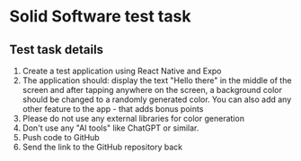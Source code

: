 # Solid Software test task

## Test task details
1. Create a test application using React Native and Expo
2. The application should: display the text "Hello there" in the middle of the screen and after tapping anywhere on the screen, a background color should be changed to a randomly generated color. You can also add any other feature to the app - that adds bonus points
3. Please do not use any external libraries for color generation
4. Don't use any "AI tools" like ChatGPT or similar.
5. Push code to GitHub
6. Send the link to the GitHub repository back
